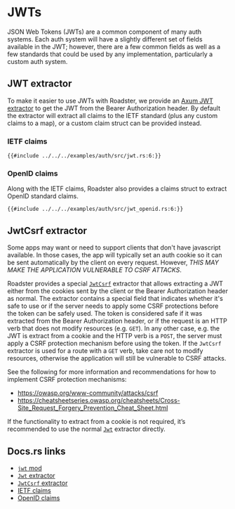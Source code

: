 # JWTs

JSON Web Tokens (JWTs) are a common component of many auth systems. Each auth system will have a slightly different
set of fields available in the JWT; however, there are a few common fields as well as a few standards that could be
used by any implementation, particularly a custom auth system.

## JWT extractor

To make it easier to use JWTs with Roadster, we provide
an [Axum JWT extractor](https://docs.rs/roadster/latest/roadster/middleware/http/auth/jwt/struct.Jwt.html) to get the
JWT from the Bearer Authorization header. By default the extractor will extract all claims to the IETF standard (plus
any custom claims to a map), or a custom claim struct can be provided instead.

### IETF claims

```rust,ignore
{{#include ../../../examples/auth/src/jwt.rs:6:}}
```

### OpenID claims

Along with the IETF claims, Roadster also provides a claims struct to extract OpenID standard claims.

```rust,ignore
{{#include ../../../examples/auth/src/jwt_openid.rs:6:}}
```

## JwtCsrf extractor

Some apps may want or need to support clients that don't have javascript available. In those cases, the app will
typically
set an auth cookie so it can be sent automatically by the client on every request. However, _THIS MAY MAKE
THE APPLICATION VULNERABLE TO CSRF ATTACKS_.

Roadster provides a special [
`JwtCsrf`](https://docs.rs/roadster/latest/roadster/middleware/http/auth/jwt/struct.JwtCsrf.html) extractor that allows
extracting a JWT either from the cookies sent by the client or the Bearer Authorization header as normal. The extractor
contains a special field that indicates whether it's safe to use or if the server needs to apply some CSRF protections
before the token can be safely used. The token is considered safe if it was extracted from the Bearer Authorization
header, or if the request is an HTTP verb that does not modify resources (e.g. `GET`). In any other case, e.g. the
JWT is extract from a cookie and the HTTP verb is a `POST`, the server must apply a CSRF protection mechanism before
using the token. If the `JwtCsrf` extractor is used for a route with a `GET` verb, take care not to modify resources,
otherwise the application will still be vulnerable to CSRF attacks.

See the following for more information and recommendations for how to implement CSRF protection mechanisms:

- <https://owasp.org/www-community/attacks/csrf>
- <https://cheatsheetseries.owasp.org/cheatsheets/Cross-Site_Request_Forgery_Prevention_Cheat_Sheet.html>

If the functionality to extract from a cookie is not required, it’s recommended to use the normal  [
`Jwt`](https://docs.rs/roadster/latest/roadster/middleware/http/auth/jwt/struct.Jwt.html) extractor directly.

## Docs.rs links

- [`jwt` mod](https://docs.rs/roadster/latest/roadster/middleware/http/auth/jwt/index.html)
- [`Jwt` extractor](https://docs.rs/roadster/latest/roadster/middleware/http/auth/jwt/struct.Jwt.html)
- [`JwtCsrf` extractor](https://docs.rs/roadster/latest/roadster/middleware/http/auth/jwt/struct.JwtCsrf.html)
- [IETF claims](https://docs.rs/roadster/latest/roadster/middleware/http/auth/jwt/ietf/struct.Claims.html)
- [OpenID claims](https://docs.rs/roadster/latest/roadster/middleware/http/auth/jwt/openid/struct.Claims.html)
